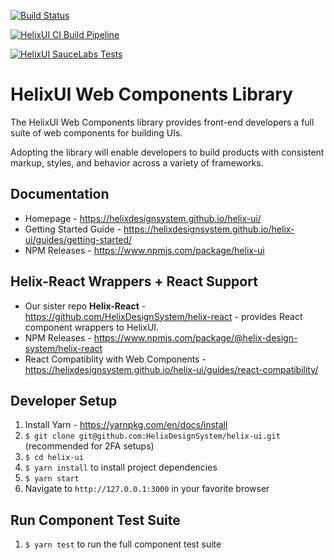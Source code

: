 [![Build Status](https://travis-ci.com/HelixDesignSystem/helix-ui.svg?branch=master)](https://travis-ci.com/HelixDesignSystem/helix-ui)

[![HelixUI CI Build Pipeline](https://github.com/HelixDesignSystem/helix-ui/actions/workflows/build.yml/badge.svg)](https://github.com/HelixDesignSystem/helix-ui/actions/workflows/build.yml)

[![HelixUI SauceLabs Tests](https://github.com/HelixDesignSystem/helix-ui/actions/workflows/browser-tests.yml/badge.svg)](https://github.com/HelixDesignSystem/helix-ui/actions/workflows/browser-tests.yml)

# HelixUI Web Components Library

The HelixUI Web Components library provides front-end developers a full suite
of web components for building UIs.

Adopting the library will enable developers to build products with consistent
markup, styles, and behavior across a variety of frameworks.

## Documentation

 * Homepage - https://helixdesignsystem.github.io/helix-ui/
 * Getting Started Guide - https://helixdesignsystem.github.io/helix-ui/guides/getting-started/
 * NPM Releases - https://www.npmjs.com/package/helix-ui

## Helix-React Wrappers + React Support

 * Our sister repo **Helix-React** - https://github.com/HelixDesignSystem/helix-react - provides
   React component wrappers to HelixUI.
 * NPM Releases - https://www.npmjs.com/package/@helix-design-system/helix-react
 * React Compatiblity with Web Components - https://helixdesignsystem.github.io/helix-ui/guides/react-compatibility/


## Developer Setup

1. Install Yarn - https://yarnpkg.com/en/docs/install
2. `$ git clone git@github.com:HelixDesignSystem/helix-ui.git` (recommended for 2FA setups)
3. `$ cd helix-ui`
4. `$ yarn install` to install project dependencies
5. `$ yarn start`
6. Navigate to `http://127.0.0.1:3000` in your favorite browser

## Run Component Test Suite

1. `$ yarn test` to run the full component test suite
